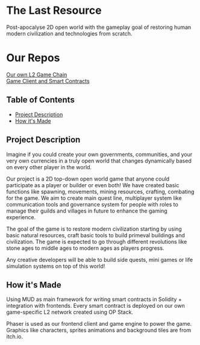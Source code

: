 # The Last Resource
Post-apocalyse 2D open world with the gameplay goal of restoring human modern civilization and technologies from scratch.

# Our Repos
[Our own L2 Game Chain](https://github.com/The-Last-Resource/opStack)  
[Game Client and Smart Contracts](https://github.com/The-Last-Resource/The-Last-Resource-MUD)

## Table of Contents
* [Project Description](#Project-Description)
* [How it's Made](#How-it's-Made)

## Project Description
Imagine if you could create your own governments, communities, and your very own currencies in a truly open world that changes dynamically based on every other player in the world.

Our project is a 2D top-down open world game that anyone could participate as a player or builder or even both! We have created basic functions like spawning, movements, mining resources, crafting, combating for the game. We aim to create main quest line, multiplayer system like communication tools and governance system for people with roles to manage their guilds and villages in future to enhance the gaming experience.

The goal of the game is to restore modern civilization starting by using basic natural resources, craft basic tools to build primeval buildings and civilization. The game is expected to go through different revolutions like stone ages to middle ages to modern ages as players progress.

Any creative developers will be able to build side quests, mini games or life simulation systems on top of this world!

## How it's Made
Using MUD as main framework for writing smart contracts in Solidity + integration with frontends. Every smart contract is deployed on our own game-specific L2 network created using OP Stack.

Phaser is used as our frontend client and game engine to power the game. Graphics like characters, sprites animations and background tiles are from itch.io.
